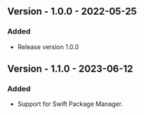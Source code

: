 ## Version - 1.0.0 - 2022-05-25
### Added
- Release version 1.0.0

## Version - 1.1.0 - 2023-06-12
### Added
- Support for Swift Package Manager.
